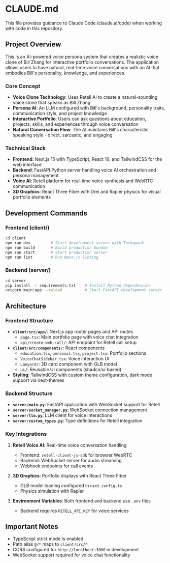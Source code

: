# CLAUDE.md

This file provides guidance to Claude Code (claude.ai/code) when working with code in this repository.

## Project Overview

This is an AI-powered voice persona system that creates a realistic voice clone of Bill Zhang for interactive portfolio conversations. The application allows users to have natural, real-time voice conversations with an AI that embodies Bill's personality, knowledge, and experiences.

### Core Concept
- **Voice Clone Technology**: Uses Retell AI to create a natural-sounding voice clone that speaks as Bill Zhang
- **Persona AI**: An LLM configured with Bill's background, personality traits, communication style, and project knowledge
- **Interactive Portfolio**: Users can ask questions about education, projects, skills, and experiences through voice conversation
- **Natural Conversation Flow**: The AI maintains Bill's characteristic speaking style - direct, sarcastic, and engaging

### Technical Stack
- **Frontend**: Next.js 15 with TypeScript, React 19, and TailwindCSS for the web interface
- **Backend**: FastAPI Python server handling voice AI orchestration and persona management
- **Voice AI**: Retell platform for real-time voice synthesis and WebRTC communication
- **3D Graphics**: React Three Fiber with Drei and Rapier physics for visual portfolio elements

## Development Commands

### Frontend (client/)

```bash
cd client
npm run dev         # Start development server with Turbopack
npm run build       # Build production bundle
npm run start       # Start production server
npm run lint        # Run Next.js linting
```

### Backend (server/)

```bash
cd server
pip install -r requirements.txt    # Install Python dependencies
uvicorn main:app --reload          # Start FastAPI development server
```

## Architecture

### Frontend Structure

- **`client/src/app/`**: Next.js app router pages and API routes
  - `page.tsx`: Main portfolio page with voice chat integration
  - `api/create-web-call/`: API endpoint for Retell call setup
- **`client/src/components/`**: React components
  - `education.tsx`, `personal.tsx`, `project.tsx`: Portfolio sections
  - `VoiceChatSidebar.tsx`: Voice interaction UI
  - `Lanyard/`: 3D card component with GLB model
  - `ui/`: Reusable UI components (shadcn/ui based)
- **Styling**: TailwindCSS with custom theme configuration, dark mode support via next-themes

### Backend Structure

- **`server/main.py`**: FastAPI application with WebSocket support for Retell
- **`server/socket_manager.py`**: WebSocket connection management
- **`server/llm.py`**: LLM client for voice interactions
- **`server/custom_types.py`**: Type definitions for Retell integration

### Key Integrations

1. **Retell Voice AI**: Real-time voice conversation handling

   - Frontend: `retell-client-js-sdk` for browser WebRTC
   - Backend: WebSocket server for audio streaming
   - Webhook endpoints for call events

2. **3D Graphics**: Portfolio displays with React Three Fiber

   - GLB model loading configured in `next.config.ts`
   - Physics simulation with Rapier

3. **Environment Variables**: Both frontend and backend use `.env` files
   - Backend requires `RETELL_API_KEY` for voice services

## Important Notes

- TypeScript strict mode is enabled
- Path alias `@/*` maps to `client/src/*`
- CORS configured for `http://localhost:3000` in development
- WebSocket support required for voice chat functionality
